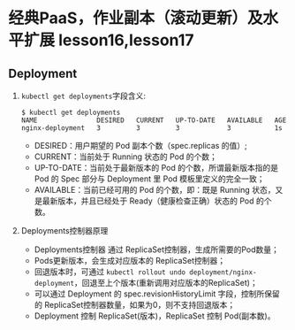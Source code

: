 # 经典PaaS，作业副本（滚动更新）及水平扩展 lesson16,lesson17

## Deployment

1. `kubectl get deployments`字段含义:

    ```
    $ kubectl get deployments
    NAME               DESIRED   CURRENT   UP-TO-DATE   AVAILABLE   AGE
    nginx-deployment   3         3         3            3           1s

    ```
    * DESIRED：用户期望的 Pod 副本个数（spec.replicas 的值）;
    * CURRENT：当前处于 Running 状态的 Pod 的个数；
    * UP-TO-DATE：当前处于最新版本的 Pod 的个数，所谓最新版本指的是 Pod 的 Spec 部分与 Deployment 里 Pod 模板里定义的完全一致；
    * AVAILABLE：当前已经可用的 Pod 的个数，即：既是 Running 状态，又是最新版本，并且已经处于 Ready（健康检查正确）状态的 Pod 的个数。

2. Deployments控制器原理 

    * Deployments控制器 通过 ReplicaSet控制器，生成所需要的Pod数量；
    * Pods更新版本，会生成对应版本的 ReplicaSet控制器；
    * 回退版本时，可通过 `kubectl rollout undo deployment/nginx-deployment`，回退至上个版本(重新调用对应版本的ReplicaSet)；
    * 可以通过 Deployment 的 spec.revisionHistoryLimit 字段，控制所保留的 ReplicaSet控制器数量，如果为0，则不支持回退版本；
    * Deployment 控制 ReplicaSet(版本)，ReplicaSet 控制 Pod(副本数)。